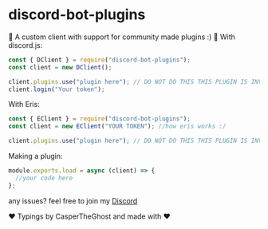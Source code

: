# discord-bot-plugins

🎉 A custom client with support for community made plugins :) 🎉
With discord.js:

```js
const { DClient } = require("discord-bot-plugins");
const client = new DClient();

client.plugins.use("plugin here"); // DO NOT DO THIS THIS PLUGIN IS INVALID AND ONLY FOR LEARNING SHOWOFF
client.login("Your token");
```

With Eris:

```js
const { EClient } = require("discord-bot-plugins");
const client = new EClient("YOUR TOKEN"); //how eris works :/

client.plugins.use("plugin here"); // DO NOT DO THIS THIS PLUGIN IS INVALID AND ONLY FOR LEARNING SHOWOFF
```

Making a plugin:

```js
module.exports.load = async (client) => {
  //your code here
};
```

any issues? feel free to join my [Discord](https://discord.gg/HBZcEhxHSj)

❤ Typings by CasperTheGhost and made with ❤

```

```
